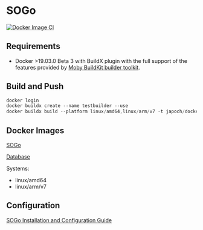 # SOGo

[![Docker Image CI](https://github.com/japoch/SOGo/actions/workflows/docker-image.yml/badge.svg)](https://github.com/japoch/SOGo/actions/workflows/docker-image.yml)

## Requirements
- Docker >19.03.0 Beta 3 with BuildX plugin with the full support of the features provided by [Moby BuildKit builder toolkit](https://github.com/moby/buildkit).

## Build and Push
```powershell
docker login
docker buildx create --name testbuilder --use
docker buildx build --platform linux/amd64,linux/arm/v7 -t japoch/docker-sogo-raspbian --push .
```

## Docker Images
[SOGo](https://hub.docker.com/repository/docker/japoch/docker-sogo-raspbian)

[Database](https://hub.docker.com/r/linuxserver/mariadb)

Systems:
- linux/amd64 
- linux/arm/v7

## Configuration
[SOGo Installation and Configuration Guide](https://www.sogo.nu/files/docs/SOGoInstallationGuide.html)
